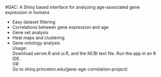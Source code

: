 #GAC: A Shiny based interface for analyzing age-associated gene expression in humans
- Easy dataset filtering<br />
- Correlations between gene expression and age<br />
- Gene set analysis
- Heat maps and clustering<br />
- Gene ontology analysis<br />
Usage: <br />
Download server.R and ui.R, and the NCBI text file. Run the app in an R IDE.<br />
OR <br />
Go to shiny.princeton.edu/gene-age-correlation-project/.<br />
